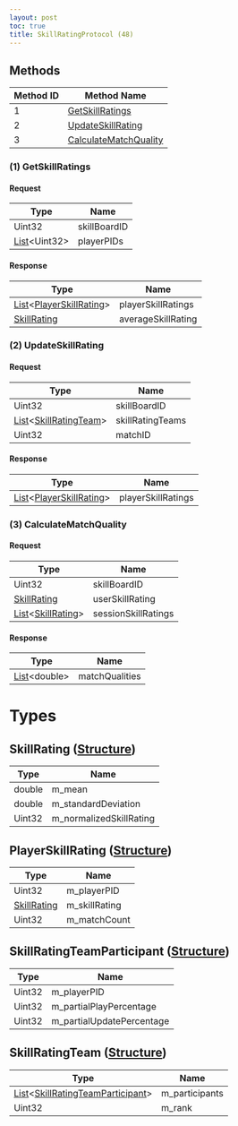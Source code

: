```yaml
---
layout: post
toc: true
title: SkillRatingProtocol (48)
---
```


## Methods

| Method ID | Method Name                                       |
| --------- | ------------------------------------------------- |
| 1         | [GetSkillRatings](#1-getskillratings)             |
| 2         | [UpdateSkillRating](#2-updateskillrating)         |
| 3         | [CalculateMatchQuality](#3-calculatematchquality) |

### (1) GetSkillRatings
#### Request
| Type                     | Name         |
| ------------------------ | ------------ |
| Uint32                   | skillBoardID |
| [List]&#x3C;Uint32&#x3E; | playerPIDs   |

#### Response
| Type                                                                | Name               |
| ------------------------------------------------------------------- | ------------------ |
| [List]&#x3C;[PlayerSkillRating](#playerskillrating-structure)&#x3E; | playerSkillRatings |
| [SkillRating](#skillrating-structure)                               | averageSkillRating |

### (2) UpdateSkillRating
#### Request
| Type                                                            | Name             |
| --------------------------------------------------------------- | ---------------- |
| Uint32                                                          | skillBoardID     |
| [List]&#x3C;[SkillRatingTeam](#skillratingteam-structure)&#x3E; | skillRatingTeams |
| Uint32                                                          | matchID          |

#### Response
| Type                                                                | Name               |
| ------------------------------------------------------------------- | ------------------ |
| [List]&#x3C;[PlayerSkillRating](#playerskillrating-structure)&#x3E; | playerSkillRatings |

### (3) CalculateMatchQuality
#### Request
| Type                                                    | Name                |
| ------------------------------------------------------- | ------------------- |
| Uint32                                                  | skillBoardID        |
| [SkillRating](#skillrating-structure)                   | userSkillRating     |
| [List]&#x3C;[SkillRating](#skillrating-structure)&#x3E; | sessionSkillRatings |

#### Response
| Type                     | Name           |
| ------------------------ | -------------- |
| [List]&#x3C;double&#x3E; | matchQualities |

# Types

## SkillRating ([Structure])
| Type   | Name                    |
| ------ | ----------------------- |
| double | m_mean                  |
| double | m_standardDeviation     |
| Uint32 | m_normalizedSkillRating |

## PlayerSkillRating ([Structure])
| Type                                  | Name          |
| ------------------------------------- | ------------- |
| Uint32                                | m_playerPID   |
| [SkillRating](#skillrating-structure) | m_skillRating |
| Uint32                                | m_matchCount  |

## SkillRatingTeamParticipant ([Structure])
| Type   | Name                      |
| ------ | ------------------------- |
| Uint32 | m_playerPID               |
| Uint32 | m_partialPlayPercentage   |
| Uint32 | m_partialUpdatePercentage |

## SkillRatingTeam ([Structure])
| Type                                                                                  | Name           |
| ------------------------------------------------------------------------------------- | -------------- |
| [List]&#x3C;[SkillRatingTeamParticipant](#skillratingteamparticipant-structure)&#x3E; | m_participants |
| Uint32                                                                                | m_rank         |

[List]: /docs/nex/types#list
[Structure]: /docs/nex/types#structure
